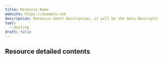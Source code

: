 ```yaml
---
title: Resource Name
website: https://example.com
description: Resource short description, it will be the meta description for the resource also.
tool:
  - Hosting
draft: false
---
```


## Resource detailed contents
